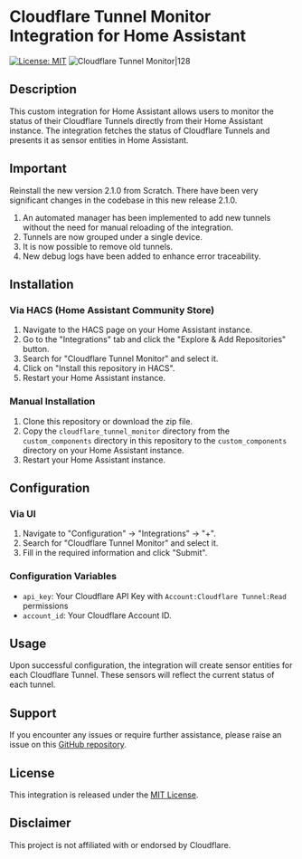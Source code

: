 
# Cloudflare Tunnel Monitor Integration for Home Assistant

[![License: MIT](https://img.shields.io/badge/License-MIT-green.svg)](https://opensource.org/licenses/MIT)
![Cloudflare Tunnel Monitor|128](https://raw.githubusercontent.com/deadbeef3137/ha-cloudflare-tunnel-monitor/master/images/logo.png)

## Description

This custom integration for Home Assistant allows users to monitor the status of their Cloudflare Tunnels directly from their Home Assistant instance. The integration fetches the status of Cloudflare Tunnels and presents it as sensor entities in Home Assistant.

## Important

Reinstall the new version 2.1.0 from Scratch.
There have been very significant changes in the codebase in this new release 2.1.0.

1. An automated manager has been implemented to add new tunnels without the need for manual reloading of the integration.
2. Tunnels are now grouped under a single device.
3. It is now possible to remove old tunnels.
4. New debug logs have been added to enhance error traceability.

## Installation

### Via HACS (Home Assistant Community Store)

1. Navigate to the HACS page on your Home Assistant instance.
2. Go to the "Integrations" tab and click the "Explore & Add Repositories" button.
3. Search for "Cloudflare Tunnel Monitor" and select it.
4. Click on "Install this repository in HACS".
5. Restart your Home Assistant instance.

### Manual Installation

1. Clone this repository or download the zip file.
2. Copy the `cloudflare_tunnel_monitor` directory from the `custom_components` directory in this repository to the `custom_components` directory on your Home Assistant instance.
3. Restart your Home Assistant instance.

## Configuration

### Via UI

1. Navigate to "Configuration" -> "Integrations" -> "+".
2. Search for "Cloudflare Tunnel Monitor" and select it.
3. Fill in the required information and click "Submit".

### Configuration Variables

- `api_key`: Your Cloudflare API Key with `Account:Cloudflare Tunnel:Read` permissions
- `account_id`: Your Cloudflare Account ID.

## Usage

Upon successful configuration, the integration will create sensor entities for each Cloudflare Tunnel. These sensors will reflect the current status of each tunnel.

## Support

If you encounter any issues or require further assistance, please raise an issue on this [GitHub repository](https://github.com/deadbeef/ha-custom-components/cloudflare-tunnel-monitor/issues/).

## License

This integration is released under the [MIT License](https://opensource.org/licenses/MIT).

## Disclaimer

This project is not affiliated with or endorsed by Cloudflare.

